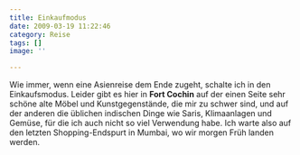 ```yaml
---
title: Einkaufmodus
date: 2009-03-19 11:22:46
category: Reise
tags: []
image: ''

---
```


Wie immer, wenn eine Asienreise dem Ende zugeht, schalte ich in den Einkaufsmodus. Leider gibt es hier in **Fort Cochin** auf der einen Seite sehr schöne alte Möbel und Kunstgegenstände, die mir zu schwer sind, und auf der anderen die üblichen indischen Dinge wie Saris, Klimaanlagen und Gemüse, für die ich auch nicht so viel Verwendung habe. Ich warte also auf den letzten Shopping-Endspurt in Mumbai, wo wir morgen Früh landen werden.
